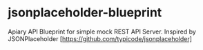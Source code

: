 jsonplaceholder-blueprint
=========================

Apiary API Blueprint for simple mock REST API Server. Inspired by JSONPlaceholder [https://github.com/typicode/jsonplaceholder]
